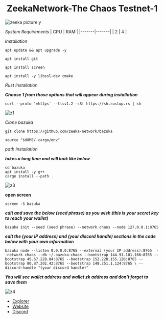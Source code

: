 <h1 align="center">ZeekaNetwork-The Chaos Testnet-1</h1>

![zeeka picture y](https://user-images.githubusercontent.com/100621008/197632354-51d0476c-39d3-4168-89c3-ea088634c60e.jpg)

*System Requirements*
|  CPU  |  RAM  |
|-------|-------|
|   2   |   4   |

*Installation*
```
apt update && apt upgrade -y 
```
```
apt install git
```
```
apt install screen 
```
```
apt install -y libssl-dev cmake
```
*Rust Installation*

***Choose 1 from those options that will appear during installation***
```
curl --proto '=https' --tlsv1.2 -sSf https://sh.rustup.rs | sh
```
![z1](https://user-images.githubusercontent.com/100621008/197636751-0132be53-ae44-48d3-944e-203ef7fcdd38.jpg)

*Clone bazuka*
```
git clone https://github.com/zeeka-network/bazuka
````
```
source "$HOME/.cargo/env"
```
*path installation*

***takes a long time and will look like below***
```
cd bazuka
apt install -y g++
cargo install --path .
```
![z3](https://user-images.githubusercontent.com/100621008/197649567-c4afb444-25e4-42c1-93b3-07fefdb50055.jpg)

**open screen**
```
screen -S bazuka
```
***edit and save the below (seed phrase) as you wish (this is your secret key to reach your wallet)***
```
bazuka init --seed (seed phrase) --network chaos --node 127.0.0.1:8765
```
***edit the (your IP address) and (your discord handle) sections in the code below with your own information***
```
bazuka node --listen 0.0.0.0:8765 --external (your IP address):8765  --network chaos --db ~/.bazuka-chaos --bootstrap 144.91.101.166:8765 --bootstrap 45.67.228.84:8765 --bootstrap 152.228.155.120:8765 --bootstrap 80.87.202.42:8765 --bootstrap 148.251.1.124:8765 \ --discord-handle "(your discord handle)"
```
***You will see wallet address and wallet zk address and don't forget to save them***

![z4](https://user-images.githubusercontent.com/100621008/197651409-36ddc021-462c-4261-9d16-e561280c2e0e.jpg)

* [Explorer](http://152.228.155.120:8000/)
* [Website](https://zeeka.network/)
* [Discord](https://discord.com/channels/923604493378154496/923604493843697698)





